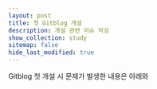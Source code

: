```yaml
---
layout: post
title: 첫 Gitblog 개설
description: 개설 관련 이슈 작성
show_collection: study
sitemap: false
hide_last_modified: true
---
```


Gitblog 첫 개설 시 문제가 발생한 내용은 아래와

